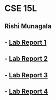 # **CSE 15L**

## Rishi Munagala


## - [Lab Report 1](lab-report-1-week-2.html)

## - [Lab Report 2](lab-report-2-week-4.html)

## - [Lab Report 3](lab-report-3-week-6.html)

## - [Lab Report 4](lab-report-4-week-8.html)



